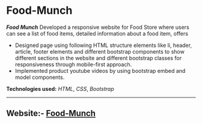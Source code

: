 # **Food-Munch**

 ***Food Munch*** Developed a responsive website for Food Store where users can see a list of food items, detailed information about a food item, offers

 - Designed page using following HTML structure elements like li, header, article, footer elements and different bootstrap components to show different sections in the website and different bootstrap classes for responsiveness through mobile-first approach.
 - Implemented product youtube videos by using bootstrap embed and model components.

 **Technologies used:** *HTML*, *CSS*, *Bootstrap*
<hr/>

## **Website**:- [Food-Munch](https://durgafoodweb.ccbp.tech/)

